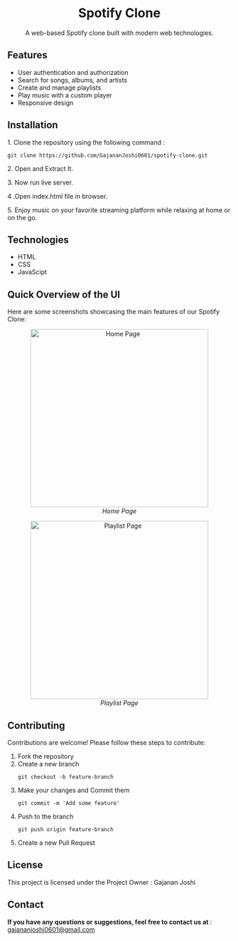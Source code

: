 <h1 align="center">Spotify Clone</h1>

<p align="center">
    A web-based Spotify clone built with modern web technologies.
</p>

<h2 id="features">Features</h2>
<ul>
    <li>User authentication and authorization</li>
    <li>Search for songs, albums, and artists</li>
    <li>Create and manage playlists</li>
    <li>Play music with a custom player</li>
    <li>Responsive design</li>
</ul>

<h2 id="installation">Installation</h2>
<p>1. Clone the repository using the following command : </p>
<pre><code>git clone https://github.com/GajananJoshi0601/spotify-clone.git</code></pre>
<p>2. Open and Extract It.</p>
<!-- <pre><code>cd spotify-clone</code></pre> -->
<p>3. Now run live server.</p>

<p>4 .Open index.html file in browser.</p>
<p>5. Enjoy music on your favorite streaming platform while relaxing at home or on the go.</p>

<h2 id="technologies">Technologies</h2>
<ul>
    <li>HTML</li> 
    <li>CSS</li>
    <li>JavaScipt</li>
</ul>

<h2 id="overview">Quick Overview of the UI</h2>
<p>Here are some screenshots showcasing the main features of our Spotify Clone:</p>

<p align="center">
    <img src="/" alt="Home Page" width="400">
    <br>
    <em>Home Page</em>
</p>

<p align="center">
    <img src="path/to/your/ui-screenshot2.png" alt="Playlist Page" width="400">
    <br>
    <em>Playlist Page</em>
</p>


<h2 id="contributing">Contributing</h2>
<p>Contributions are welcome! Please follow these steps to contribute:</p>
<ol>
    <li>Fork the repository</li>
    <li>Create a new branch</li>
      <pre><code>git checkout -b feature-branch</code></pre>
    <li>Make your changes and Commit them</li>
      <pre><code>git commit -m 'Add some feature'</code></pre>
    <li>Push to the branch </li>
      <pre><code>git push origin feature-branch</code></pre>
    <li>Create a new Pull Request</li>
</ol>

<h2 id="license">License</h2>
<p>This project is licensed under the Project Owner : Gajanan Joshi</p>

<h2 id="contact">Contact</h2>
<p>
    <strong>If you have any questions or suggestions, feel free to contact us at </strong> :
    <a href="gajananjoshi0601@gmail.com"> gajananjoshi0601@gmail.com </a><br>
</p>

</body>
</html>
